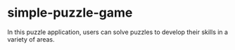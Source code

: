 # simple-puzzle-game
In this puzzle application, users can solve puzzles to develop their skills in a variety of areas.
